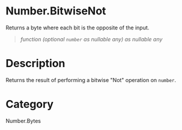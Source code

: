 ﻿# Number.BitwiseNot
Returns a byte where each bit is the opposite of the input.
> _function (optional <code>number</code> as nullable any) as nullable any_
# Description 
Returns the result of performing a bitwise "Not" operation on <code>number</code>.
# Category 
Number.Bytes
